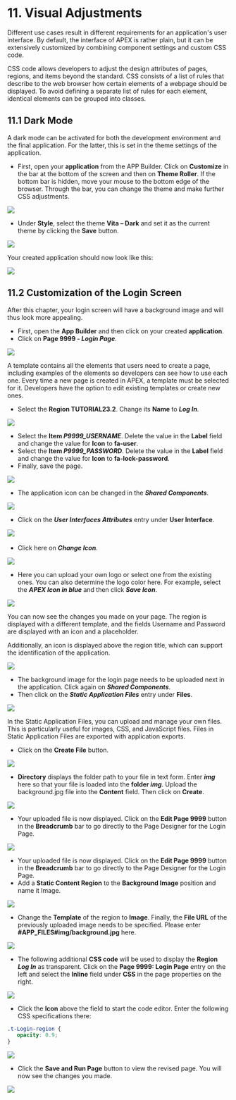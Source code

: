 # <a name="optische-anpassungen"></a> 11. Visual Adjustments
Different use cases result in different requirements for an application's user interface. By default, the interface of APEX is rather plain, but it can be extensively customized by combining component settings and custom CSS code.

CSS code allows developers to adjust the design attributes of pages, regions, and items beyond the standard. CSS consists of a list of rules that describe to the web browser how certain elements of a webpage should be displayed. To avoid defining a separate list of rules for each element, identical elements can be grouped into classes.  

## <a name="dark-mode"></a>11.1 Dark Mode
A dark mode can be activated for both the development environment and the final application. For the latter, this is set in the theme settings of the application.
- First, open your **application** from the APP Builder. Click on **Customize** in the bar at the bottom of the screen and then on **Theme Roller**. If the bottom bar is hidden, move your mouse to the bottom edge of the browser. Through the bar, you can change the theme and make further CSS adjustments.  

![](../../assets/Chapter-11/Optisch_01.jpg) 

- Under **Style**, select the theme **Vita – Dark** and set it as the current theme by clicking the **Save** button.  

![](../../assets/Chapter-11/Optisch_02.jpg) 

Your created application should now look like this:  

![](../../assets/Chapter-11/Optisch_03.jpg) 

## <a name="anpassung-des-login-screens"></a>11.2 Customization of the Login Screen
After this chapter, your login screen will have a background image and will thus look more appealing.
- First, open the **App Builder** and then click on your created **application**. 
- Click on **Page 9999 - *Login Page***. 

![](../../assets/Chapter-11/Optisch_04.jpg) 

A template contains all the elements that users need to create a page, including examples of the elements so developers can see how to use each one. Every time a new page is created in APEX, a template must be selected for it. Developers have the option to edit existing templates or create new ones.
- Select the **Region TUTORIAL23.2**. Change its **Name** to ***Log In***. 

![](../../assets/Chapter-11/Optisch_05.jpg) 

- Select the **Item *P9999_USERNAME***. Delete the value in the **Label** field and change the value for **Icon** to **fa-user**.  
- Select the **Item *P9999_PASSWORD***. Delete the value in the **Label** field and change the value for **Icon** to **fa-lock-password**.
- Finally, save the page.

![](../../assets/Chapter-11/Optisch_06.jpg) 

- The application icon can be changed in the ***Shared Components***. 

![](../../assets/Chapter-11/Optisch_07.jpg) 

- Click on the ***User Interfaces Attributes*** entry under **User Interface**.

![](../../assets/Chapter-11/Optisch_08.jpg)  

- Click here on ***Change Icon***.

![](../../assets/Chapter-11/Optisch_09.jpg) 

- Here you can upload your own logo or select one from the existing ones. You can also determine the logo color here. For example, select the ***APEX Icon in blue*** and then click ***Save Icon***.  

![](../../assets/Chapter-11/Optisch_10.jpg)  

You can now see the changes you made on your page. The region is displayed with a different template, and the fields Username and Password are displayed with an icon and a placeholder. 

Additionally, an icon is displayed above the region title, which can support the identification of the application. 

![](../../assets/Chapter-11/Optisch_11.jpg)  

- The background image for the login page needs to be uploaded next in the application. Click again on ***Shared Components***.  
- Then click on the ***Static Application Files*** entry under **Files**.

![](../../assets/Chapter-11/Optisch_12.jpg)  

In the Static Application Files, you can upload and manage your own files. This is particularly useful for images, CSS, and JavaScript files. Files in Static Application Files are exported with application exports. 
- Click on the **Create File** button. 

![](../../assets/Chapter-11/Optisch_13.jpg)

- **Directory** displays the folder path to your file in text form. Enter ***img*** here so that your file is loaded into the **folder *img***. Upload the background.jpg file into the **Content** field. Then click on **Create**.  

![](../../assets/Chapter-11/Optisch_14.jpg)  

- Your uploaded file is now displayed. 
Click on the **Edit Page 9999** button in the **Breadcrumb** bar to go directly to the Page Designer for the Login Page. 

![](../../assets/Chapter-11/Optisch_15.jpg)

- Your uploaded file is now displayed. 
Click on the **Edit Page 9999** button in the **Breadcrumb** bar to go directly to the Page Designer for the Login Page. 
- Add a **Static Content Region** to the **Background Image** position and name it Image.

![](../../assets/Chapter-11/Optisch_16.jpg)

- Change the **Template** of the region to **Image**. Finally, the **File URL** of the previously uploaded image needs to be specified. Please enter **#APP_FILES#img/background.jpg** here.

![](../../assets/Chapter-11/Optisch_17.jpg)

- The following additional **CSS code** will be used to display the **Region *Log In*** as transparent. Click on the **Page 9999: Login Page** entry on the left and select the **Inline** field under **CSS** in the page properties on the right.

![](../../assets/Chapter-11/Optisch_18.jpg)

- Click the **Icon** above the field to start the code editor. Enter the following CSS specifications there:
 ```css
.t-Login-region {
    opacity: 0.9;
}
 ```  

![](../../assets/Chapter-11/Optisch_19.jpg)  

- Click the **Save and Run Page** button to view the revised page. 
You will now see the changes you made. 

![](../../assets/Chapter-11/Optisch_20.jpg)
